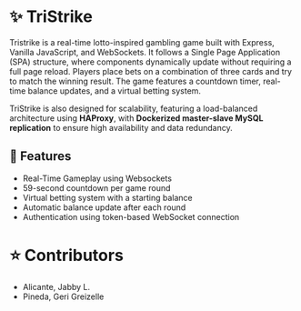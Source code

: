 # ✨ TriStrike
Tristrike is a real-time lotto-inspired gambling game built with Express, Vanilla JavaScript, and WebSockets. It follows a Single Page Application (SPA) structure, where components dynamically update without requiring a full page reload. Players place bets on a combination of three cards and try to match the winning result. The game features a countdown timer, real-time balance updates, and a virtual betting system. 

TriStrike is also designed for scalability, featuring a load-balanced architecture using **HAProxy**, with **Dockerized master-slave MySQL replication** to ensure high availability and data redundancy.
## 🚀 Features
- Real-Time Gameplay using Websockets
- 59-second countdown per game round
- Virtual betting system with a starting balance
- Automatic balance update after each round
- Authentication using token-based WebSocket connection

# ⭐ Contributors
- Alicante, Jabby L.
- Pineda, Geri Greizelle
